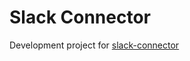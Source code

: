 # Slack Connector

Development project for [slack-connector](https://github.com/cagov/slack-connector/tree/main/slack-connector-module)
